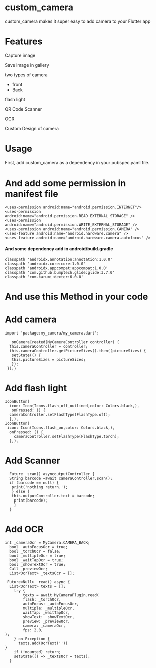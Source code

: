 # custom_camera

custom_camera makes it super easy to add camera to your Flutter app

# Features 
Capture image

Save image in gallery

two types  of camera 

  - front  
  - Back
   
flash light

QR Code Scanner

OCR

Custom Design of camera

# Usage

First, add custom_camera as a dependency in your pubspec.yaml file.

# And  add some permission in manifest file
```
<uses-permission android:name="android.permission.INTERNET"/>
<uses-permission android:name="android.permission.READ_EXTERNAL_STORAGE" />
<uses-permission android:name="android.permission.WRITE_EXTERNAL_STORAGE" />
<uses-permission android:name="android.permission.CAMERA" />
<uses-feature android:name="android.hardware.camera" />
<uses-feature android:name="android.hardware.camera.autofocus" />

```
#### And some dependency add in android/build.gradle
```
classpath 'androidx.annotation:annotation:1.0.0'
classpath 'androidx.core:core:1.0.0'
classpath 'androidx.appcompat:appcompat:1.0.0'
classpath 'com.github.bumptech.glide:glide:3.7.0'
classpath 'com.karumi:dexter:6.0.0'
```

# And use this Method in your code

# Add camera

```
import 'package:my_camera/my_camera.dart';

  _onCameraCreated(MyCameraController controller) {
  this.cameraController = controller;
  this.cameraController.getPictureSizes().then((pictureSizes) {
   setState(() {
   this.pictureSizes = pictureSizes; 
   });
 });}
```

# Add flash light
```
IconButton(
  icon: Icon(Icons.flash_off_outlined,color: Colors.black,),
   onPressed: () {  
  cameraController.setFlashType(FlashType.off); 
  },),
IconButton(
 icon: Icon(Icons.flash_on,color: Colors.black,),
  onPressed: () {
    cameraController.setFlashType(FlashType.torch);
  },),
```

# Add Scanner
```
  Future _scan() asyncoutputController {
  String barcode =await cameraController.scan();
  if (barcode == null) {
   print('nothing return.');
   } else {
   this.outputController.text = barcode;
    print(barcode);
    }
  }
```

# Add OCR
```
int _cameraOcr = MyCamera.CAMERA_BACK;
  bool _autoFocusOcr = true;
  bool _torchOcr = false;
  bool _multipleOcr = true;
  bool _waitTapOcr = true;
  bool _showTextOcr = true;
  Call _previewOcr;
  List<OcrText> _textsOcr = [];

 Future<Null> _read() async {
  List<OcrText> texts = [];
    try {
        texts = await MyCameraPlugin.read(
        flash: _torchOcr,
        autoFocus: _autoFocusOcr,
        multiple: _multipleOcr,
        waitTap: _waitTapOcr,
        showText: _showTextOcr,
        preview: _previewOcr,
        camera: _cameraOcr,
        fps: 2.0,
);
    } on Exception {
      texts.add(OcrText(''))
}
    if (!mounted) return;
    setState(() => _textsOcr = texts);
  }
```



